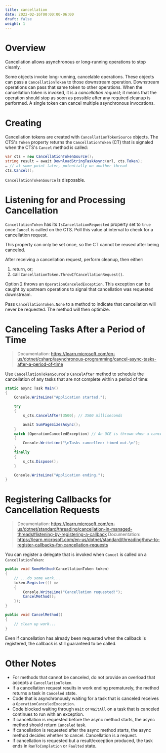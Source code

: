 ```yaml
---
title: cancellation
date: 2022-02-16T00:00:00-06:00
draft: false
weight: 1
---
```


# Overview
Cancellation allows asynchronous or long-running operations to stop cleanly.

Some objects invoke long-running, cancelable operations. These objects can pass a `CancellationToken` to those downstream operation. Downstream operations can pass that same token to other operations. When the cancellation token is invoked, it is a *cancellation request*; it means that the operation should stop as soon as possible after any required cleanup is performed. A single token can cancel multiple asynchronous invocations.

# Creating
Cancellation tokens are created with `CancellationTokenSource` objects.  The CTS's `Token` property returns the `CancellationToken` (CT) that is signaled when the CTS's `Cancel` method is called:
```cs
var cts = new CancellationTokenSource();
string result = await DownloadStringTaskAsync(url, cts.Token);
… // at some point later, potentially on another thread
cts.Cancel();
```

`CancellationTokenSource` is disposable.

# Listening for and Processing Cancellation
`CancellationToken` has its `IsCancellationRequested` property set to `true` once `Cancel` is called on the CTS.  Poll this value at interval to check for a cancellation request.

This property can only be set once, so the CT cannot be reused after being canceled.

After receiving a cancellation request, perform cleanup, then either:
1. return, or;
2. call `CancellationToken.ThrowIfCancellationRequest()`.

Option 2 throws an `OperationCanceledException`. This exception can be caught by upstream operations to signal that cancellation was requested downstream.

Pass `CancellationToken.None` to a method to indicate that cancellation will never be requested.  The method will then optimize.

# Canceling Tasks After a Period of Time
> Documentation: https://learn.microsoft.com/en-us/dotnet/csharp/asynchronous-programming/cancel-async-tasks-after-a-period-of-time

Use `CancellationTokenSource`'s `CancelAfter` method to schedule the cancellation of any tasks that are not complete within a period of time:
```cs
static async Task Main()
{
    Console.WriteLine("Application started.");

    try
    {
        s_cts.CancelAfter(3500); // 3500 milliseconds

        await SumPageSizesAsync();
    }
    catch (OperationCanceledException) // An OCE is thrown when a cancellation is triggered.
    {
        Console.WriteLine("\nTasks cancelled: timed out.\n");
    }
    finally
    {
        s_cts.Dispose();
    }

    Console.WriteLine("Application ending.");
}
```

# Registering Callbacks for Cancellation Requests
> Documentation: https://learn.microsoft.com/en-us/dotnet/standard/threading/cancellation-in-managed-threads#listening-by-registering-a-callback
> Documentation: https://learn.microsoft.com/en-us/dotnet/standard/threading/how-to-register-callbacks-for-cancellation-requests

You can register a delegate that is invoked when `Cancel` is called on a `CancellationToken`:
```cs
public void SomeMethod(CancellationToken token)
{
    // ...do some work...
    token.Register(() => 
    {
        Console.WriteLine("Cancellation requested!");
        CancelMethod();
    });
}

public void CancelMethod() 
{
    // clean up work...
}
```

Even if cancellation has already been requested when the callback is registered, the callback is still guaranteed to be called.

# Other Notes
- For methods that cannot be canceled, do not provide an overload that accepts a `CancellationToken`.
- If a cancellation request results in work ending prematurely, the method returns a task in `Canceled` state.
- Code that is asynchronously waiting for a task that is canceled receives a `OperationCanceledException`.
- Code blocked waiting through `Wait` or `WaitAll` on a task that is canceled continues to run with an exception.
- If cancellation is requested before the async method starts, the async method should return `Canceled` task.
- If cancellation is requested after the async method starts, the async method decides whether to cancel. Cancellation is a request.
- If cancellation is requested but a result/exception produced, the task ends in `RanToCompletion` or `Faulted` state.